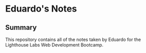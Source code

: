 # Eduardo's Notes
## Summary

This repository contains all of the notes taken by Eduardo for the Lighthouse Labs Web Development Bootcamp.